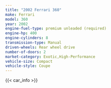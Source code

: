 ```yaml
---
title: "2002 Ferrari 360"
make: Ferrari
model: 360
year: 2002
engine-fuel-type: premium unleaded (required)
engine-hp: 400
engine-cylinders: 8
transmission-type: Manual
driven-wheels: Rear wheel drive
number-of-doors: 2
market-category: Exotic,High-Performance
vehicle-size: Compact
vehicle-style: Coupe
---
```


{{< car_info >}}
